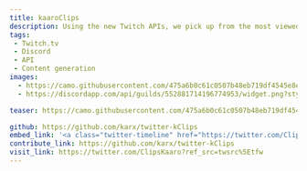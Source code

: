```yaml
---
title: kaaroClips
description: Using the new Twitch APIs, we pick up from the most viewed games and broadcaster, to pick a new clip for you everytime!
tags:
 - Twitch.tv
 - Discord
 - API
 - Content generation
images: 
  - https://camo.githubusercontent.com/475a6b0c61c0507b48eb719df4545e8e4b0f3abf/68747470733a2f2f692e696d6775722e636f6d2f33736c7a4965342e706e67
  - https://discordapp.com/api/guilds/552881714196774953/widget.png?style=banner2

teaser: https://camo.githubusercontent.com/475a6b0c61c0507b48eb719df4545e8e4b0f3abf/68747470733a2f2f692e696d6775722e636f6d2f33736c7a4965342e706e67

github: https://github.com/karx/twitter-kClips
embed_link: '<a class="twitter-timeline" href="https://twitter.com/ClipsKaaro?ref_src=twsrc%5Etfw">Tweets by ClipsKaaro</a> <script async src="https://platform.twitter.com/widgets.js" charset="utf-8"></script>'
contribute_link: https://github.com/karx/twitter-kClips
visit_link: https://twitter.com/ClipsKaaro?ref_src=twsrc%5Etfw
---
```

